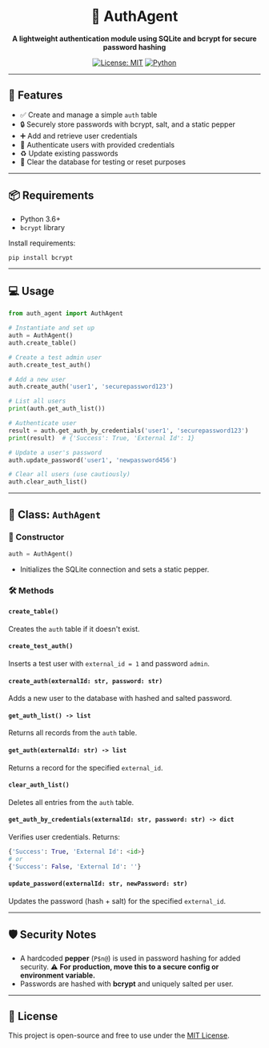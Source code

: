 <div align="center">

# 🔐 AuthAgent

**A lightweight authentication module using SQLite and bcrypt for secure password hashing**

[![License: MIT](https://img.shields.io/badge/License-MIT-yellow.svg)](https://opensource.org/licenses/MIT)
[![Python](https://img.shields.io/badge/Python-3.6+-blue.svg)](https://www.python.org/downloads/)

</div>

---

## 🚀 Features

* ✅ Create and manage a simple `auth` table
* 🔒 Securely store passwords with bcrypt, salt, and a static pepper
* ➕ Add and retrieve user credentials
* 🔐 Authenticate users with provided credentials
* ♻️ Update existing passwords
* 🧹 Clear the database for testing or reset purposes

---

## 📦 Requirements

* Python 3.6+
* `bcrypt` library

Install requirements:

```bash
pip install bcrypt
```

---

## 💻 Usage

```python
from auth_agent import AuthAgent

# Instantiate and set up
auth = AuthAgent()
auth.create_table()

# Create a test admin user
auth.create_test_auth()

# Add a new user
auth.create_auth('user1', 'securepassword123')

# List all users
print(auth.get_auth_list())

# Authenticate user
result = auth.get_auth_by_credentials('user1', 'securepassword123')
print(result)  # {'Success': True, 'External Id': 1}

# Update a user's password
auth.update_password('user1', 'newpassword456')

# Clear all users (use cautiously)
auth.clear_auth_list()
```

---

## 🧱 Class: `AuthAgent`

### 🔧 Constructor

```python
auth = AuthAgent()
```

* Initializes the SQLite connection and sets a static pepper.

### 🛠️ Methods

#### `create_table()`

Creates the `auth` table if it doesn't exist.

#### `create_test_auth()`

Inserts a test user with `external_id = 1` and password `admin`.

#### `create_auth(externalId: str, password: str)`

Adds a new user to the database with hashed and salted password.

#### `get_auth_list() -> list`

Returns all records from the `auth` table.

#### `get_auth(externalId: str) -> list`

Returns a record for the specified `external_id`.

#### `clear_auth_list()`

Deletes all entries from the `auth` table.

#### `get_auth_by_credentials(externalId: str, password: str) -> dict`

Verifies user credentials. Returns:

```python
{'Success': True, 'External Id': <id>}
# or
{'Success': False, 'External Id': ''}
```

#### `update_password(externalId: str, newPassword: str)`

Updates the password (hash + salt) for the specified `external_id`.

---

## 🛡️ Security Notes

* A hardcoded **pepper** (`P$n@`) is used in password hashing for added security.
  ⚠️ **For production, move this to a secure config or environment variable.**
* Passwords are hashed with **bcrypt** and uniquely salted per user.

---

## 📄 License

This project is open-source and free to use under the [MIT License](https://opensource.org/licenses/MIT).
